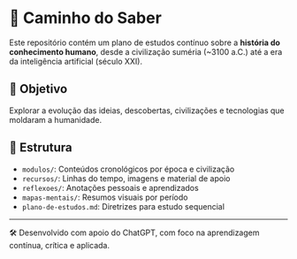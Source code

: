 # 🧭 Caminho do Saber

Este repositório contém um plano de estudos contínuo sobre a **história do conhecimento humano**, desde a civilização suméria (~3100 a.C.) até a era da inteligência artificial (século XXI).

## 📘 Objetivo

Explorar a evolução das ideias, descobertas, civilizações e tecnologias que moldaram a humanidade.

## 📁 Estrutura

- `modulos/`: Conteúdos cronológicos por época e civilização
- `recursos/`: Linhas do tempo, imagens e material de apoio
- `reflexoes/`: Anotações pessoais e aprendizados
- `mapas-mentais/`: Resumos visuais por período
- `plano-de-estudos.md`: Diretrizes para estudo sequencial

---

🛠️ Desenvolvido com apoio do ChatGPT, com foco na aprendizagem contínua, crítica e aplicada.

